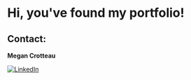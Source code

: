 # Hi, you've found my portfolio!

## Contact: <br>
**Megan Crotteau** <br>

<a href={https://www.linkedin.com/in/megancrotteau/}>
<img src='https://img.shields.io/badge/LinkedIn-0A66C2.svg?style=for-the-badge&logo=LinkedIn&logoColor=white' alt='LinkedIn'/>
</a>
